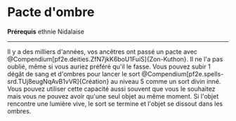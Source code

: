 # Pacte d'ombre

<p><span id="ctl00_MainContent_DetailedOutput"><strong>Prérequis</strong> ethnie Nidalaise<br></span></p>
<hr>
<p>Il y a des milliers d'années, vos ancêtres ont passé un pacte avec @Compendium[pf2e.deities.ZfN7jkK6boU1FuiS]{Zon-Kuthon}. Il ne l'a pas oublié, même si vous auriez préféré qu'il le fasse. Vous pouvez subir 1 dégât de sang et d'ombres pour lancer le sort @Compendium[pf2e.spells-srd.TUj8eugNqAvB1vVR]{Création} au niveau 5 comme un sort divin inné. Vous pouvez utiliser cette capacité aussi souvent que vous le souhaitez mais vous ne pouvez avoir qu'une seul objet au même moment. Si l'objet rencontre une lumière vive, le sort se termine et l'objet se dissout dans les ombres.&nbsp;</p>